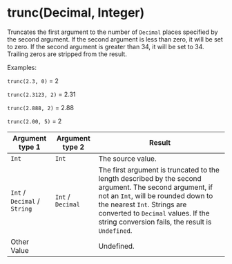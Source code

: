 # trunc\(Decimal, Integer\)<a name="math-trunc"></a>

Truncates the first argument to the number of `Decimal` places specified by the second argument\. If the second argument is less than zero, it will be set to zero\. If the second argument is greater than 34, it will be set to 34\. Trailing zeros are stripped from the result\.

Examples:

`trunc(2.3, 0)` = 2

`trunc(2.3123, 2)` = 2\.31

`trunc(2.888, 2)` = 2\.88

`trunc(2.00, 5)` = 2


| Argument type 1 | Argument type 2 | Result | 
| --- | --- | --- | 
|  `Int`  |  `Int`  |  The source value\.  | 
|  `Int` / `Decimal` / `String`  |  `Int` / `Decimal`  |  The first argument is truncated to the length described by the second argument\. The second argument, if not an `Int`, will be rounded down to the nearest `Int`\. Strings are converted to `Decimal` values\. If the string conversion fails, the result is `Undefined`\.  | 
|  Other Value  |   |  Undefined\.  | 